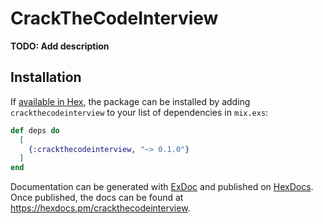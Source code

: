# CrackTheCodeInterview

**TODO: Add description**

## Installation

If [available in Hex](https://hex.pm/docs/publish), the package can be installed
by adding `crackthecodeinterview` to your list of dependencies in `mix.exs`:

```elixir
def deps do
  [
    {:crackthecodeinterview, "~> 0.1.0"}
  ]
end
```

Documentation can be generated with [ExDoc](https://github.com/elixir-lang/ex_doc)
and published on [HexDocs](https://hexdocs.pm). Once published, the docs can
be found at <https://hexdocs.pm/crackthecodeinterview>.


